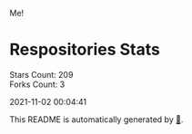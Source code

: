 Me!

# Respositories Stats
Stars Count: 209  
Forks Count: 3

2021-11-02 00:04:41  

This README is automatically generated by [🐰](https://github.com/rnitta/rnitta).
